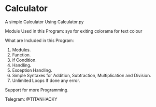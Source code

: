 # Calculator
A simple Calculator Using Calculator.py

Module Used in this Program:
sys for exiting
colorama for text colour

What are Included in this Program:
1) Modules.
2) Function.
3) If Condition.
4) Handling.
5) Exception Handling.
6) Simple Syntaxes for Addition, Subtraction, Multiplication and Division.
7) Unlimited Loops If done any error.


Support for more Programming.

Telegram:
@TITANHACKY
